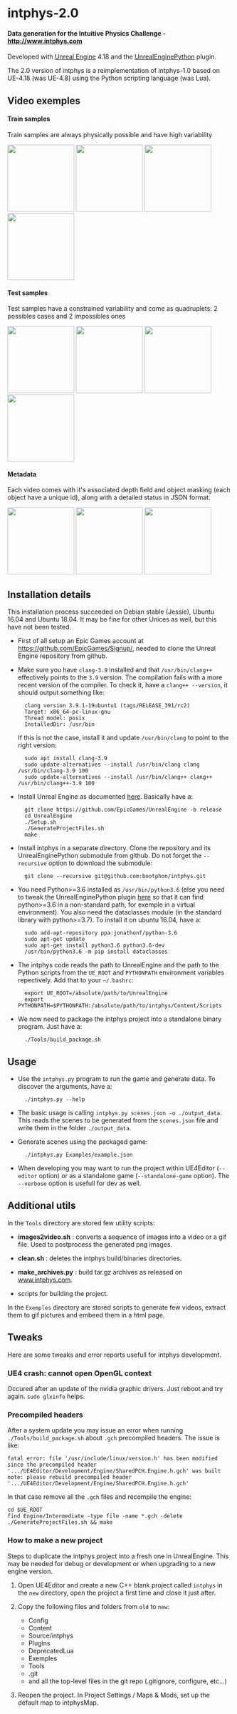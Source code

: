 # intphys-2.0

#### Data generation for the Intuitive Physics Challenge - http://www.intphys.com

Developed with
[Unreal Engine](https://www.unrealengine.com/what-is-unreal-engine-4)
4.18 and the [UnrealEnginePython](https://github.com/20tab/UnrealEnginePython)
plugin.

The 2.0 version of intphys is a reimplementation of intphys-1.0 based on UE-4.18 (was
UE-4.8) using the Python scripting language (was Lua).


## Video exemples

#### Train samples

Train samples are always physically possible and have high variability

<img src="Exemples/gif/train_1.gif" width="150"> <img src="Exemples/gif/train_2.gif" width="150"> <img src="Exemples/gif/train_3.gif" width="150"> <img src="Exemples/gif/train_4.gif" width="150">


#### Test samples

Test samples have a constrained variability and come as quadruplets: 2
possibles cases and 2 impossibles ones

<img src="Exemples/gif/test_1.gif" width="150"> <img src="Exemples/gif/test_2.gif" width="150"> <img src="Exemples/gif/test_3.gif" width="150"> <img src="Exemples/gif/test_4.gif" width="150">


#### Metadata

Each video comes with it's associated depth field and object masking
(each object have a unique id), along with a detailed status in JSON
format.

<img src="Exemples/gif/meta_1.gif" width="150"> <img src="Exemples/gif/meta_2.gif" width="150"> <img src="Exemples/gif/meta_3.gif" width="150">


## Installation details

This installation process succeeded on Debian stable (Jessie), Ubuntu
16.04 and Ubuntu 18.04. It may be fine for other Unices as well, but
this have not been tested.

* First of all setup an Epic Games account at
  https://github.com/EpicGames/Signup/, needed to clone the Unreal
  Engine repository from github.

* Make sure you have `clang-3.9` installed and that `/usr/bin/clang++`
  effectively points to the `3.9` version. The compilation fails with
  a more recent version of the compiler. To check it, have a `clang++
  --version`, it should output something like:

        clang version 3.9.1-19ubuntu1 (tags/RELEASE_391/rc2)
        Target: x86_64-pc-linux-gnu
        Thread model: posix
        InstalledDir: /usr/bin

  If this is not the case, install it and update `/usr/bin/clang` to
  point to the right version:

        sudo apt install clang-3.9
        sudo update-alternatives --install /usr/bin/clang clang /usr/bin/clang-3.9 100
        sudo update-alternatives --install /usr/bin/clang++ clang++ /usr/bin/clang++-3.9 100

* Install Unreal Engine as documented
  [here](https://github.com/EpicGames/UnrealEngine/blob/release/Engine/Build/BatchFiles/Linux/README.md).
  Basically have a:

        git clone https://github.com/EpicGames/UnrealEngine -b release
        cd UnrealEngine
        ./Setup.sh
        ./GenerateProjectFiles.sh
        make

* Install intphys in a separate directory. Clone the repository and
  its UnrealEnginePython submodule from github. Do not forget the
  `--recursive` option to download the submodule:

        git clone --recursive git@github.com:bootphon/intphys.git

* You need Python>=3.6 installed as `/usr/bin/python3.6` (else you
  need to tweak the UnrealEnginePython plugin
  [here](https://github.com/20tab/UnrealEnginePython/blob/master/Source/UnrealEnginePython/UnrealEnginePython.Build.cs#L11)
  so that it can find python>=3.6 in a non-standard path, for exemple
  in a virtual environment). You also need the dataclasses module (in
  the standard library with python>=3.7). To install it on ubuntu
  16.04, have a:

        sudo add-apt-repository ppa:jonathonf/python-3.6
        sudo apt-get update
        sudo apt-get install python3.6 python3.6-dev
        /usr/bin/python3.6 -m pip install dataclasses

* The intphys code reads the path to UnrealEngine and the path to the
  Python scripts from the `UE_ROOT` and `PYTHONPATH` environment
  variables repectively. Add that to your `~/.bashrc`:

        export UE_ROOT=/absolute/path/to/UnrealEngine
		export PYTHONPATH=$PYTHONPATH:/absolute/path/to/intphys/Content/Scripts

* We now need to package the intphys project into a standalone binary
  program. Just have a:

        ./Tools/build_package.sh


## Usage

* Use the `intphys.py` program to run the game and generate data. To
  discover the arguments, have a:

        ./intphys.py --help

* The basic usage is calling `intphys.py scenes.json -o
  ./output_data`. This reads the scenes to be generated from the
  `scenes.json` file and write them in the folder `./output_data`.

* Generate scenes using the packaged game:

        ./intphys.py Examples/example.json

* When developing you may want to run the project within UE4Editor
  (`--editor` option) or as a standalone game (`--standalone-game`
  option). The `--verbose` option is usefull for dev as well.


## Additional utils

In the `Tools` directory are stored few utility scripts:

* **images2video.sh** : converts a sequence of images into a video or
  a gif file. Used to postprocess the generated png images.

* **clean.sh** : deletes the intphys build/binaries directories.

* **make_archives.py** : build tar.gz archives as released on
  www.intphys.com.

* scripts for building the project.

In the `Exemples` directory are stored scripts to generate few videos,
extract them to gif pictures and embeed them in a html page.


## Tweaks

Here are some tweaks and error reports usefull for intphys
development.


### UE4 crash: cannot open OpenGL context

Occured after an update of the nvidia graphic drivers. Just reboot and
try again. `sudo glxinfo` helps.


### Precompiled headers

After a system update you may issue an error when running
`./Tools/build_package.sh` about `.gch` precompiled headers. The issue is like:

    fatal error: file '/usr/include/linux/version.h' has been modified since the precompiled header '.../UE4Editor/Development/Engine/SharedPCH.Engine.h.gch' was built
    note: please rebuild precompiled header '.../UE4Editor/Development/Engine/SharedPCH.Engine.h.gch'

In that case remove all the `.gch` files and recompile the engine:

    cd $UE_ROOT
    find Engine/Intermediate -type file -name *.gch -delete
    ./GenerateProjectFiles.sh && make

### How to make a new project

Steps to duplicate the intphys project into a fresh one in
UnrealEngine. This may be needed for debug or development or when
upgrading to a new engine version.

1. Open UE4Editor and create a new C++ blank project called `intphys`
   in the `new` directory, open the project a first time and
   close it just after.

2. Copy the following files and folders from `old` to `new`:

    - Config
    - Content
    - Source/intphys
    - Plugins
    - DeprecatedLua
    - Exemples
    - Tools
    - .git
    - and all the top-level files in the git repo (.gitignore,
      configure, etc...)

3. Reopen the project. In Project Settings / Maps & Mods, set up the
   default map to intphysMap.
